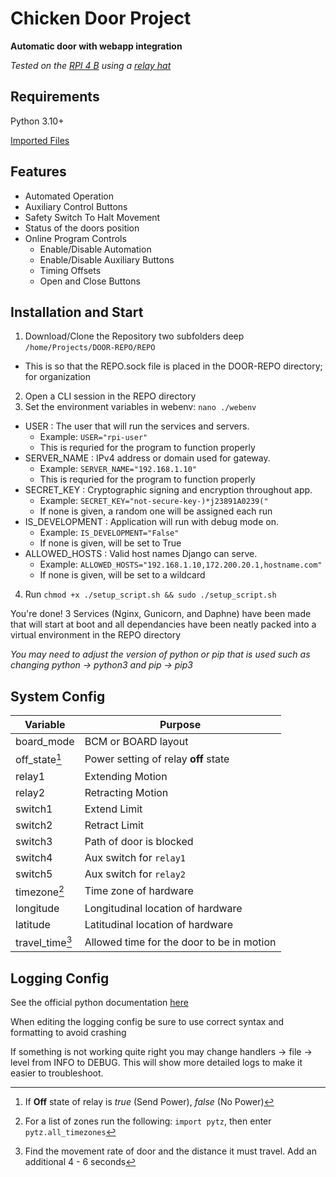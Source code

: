 # Chicken Door Project
**Automatic door with webapp integration**

_Tested on the [RPI 4 B](https://www.raspberrypi.com/products/raspberry-pi-4-model-b/) using a [relay hat](https://thepihut.com/products/raspberry-pi-relay-board)_

## Requirements
Python 3.10+

[Imported Files](requirements.txt)

## Features
- Automated Operation
- Auxiliary Control Buttons
- Safety Switch To Halt Movement
- Status of the doors position
- Online Program Controls
  - Enable/Disable Automation
  - Enable/Disable Auxiliary Buttons
  - Timing Offsets
  - Open and Close Buttons

## Installation and Start
1. Download/Clone the Repository two subfolders deep `/home/Projects/DOOR-REPO/REPO`
  * This is so that the REPO.sock file is placed in the DOOR-REPO directory; for organization
2. Open a CLI session in the REPO directory
3. Set the environment variables in webenv: `nano ./webenv`
  * USER : The user that will run the services and servers.
    * Example: `USER="rpi-user"`
    * This is requried for the program to function properly
  * SERVER_NAME : IPv4 address or domain used for gateway.
    * Example: `SERVER_NAME="192.168.1.10"`
    * This is requried for the program to function properly
  * SECRET_KEY : Cryptographic signing and encryption throughout app.
    * Example: `SECRET_KEY="not-secure-key-)*j23891A0239("`
    * If none is given, a random one will be assigned each run
  * IS_DEVELOPMENT : Application will run with debug mode on.
    * Example: `IS_DEVELOPMENT="False"`
    * If none is given, will be set to True
  * ALLOWED_HOSTS : Valid host names Django can serve.
    * Example: `ALLOWED_HOSTS="192.168.1.10,172.200.20.1,hostname.com"`
    * If none is given, will be set to a wildcard
4. Run `chmod +x ./setup_script.sh && sudo ./setup_script.sh`

You're done!
3 Services (Nginx, Gunicorn, and Daphne) have been made that will start at boot and all dependancies have been neatly packed into a virtual environment in the REPO directory

_You may need to adjust the version of python or pip that is used such as changing python -> python3 and pip -> pip3_

## System Config

| Variable        | Purpose                                   |
|-----------------|-------------------------------------------|
| board_mode      | BCM or BOARD layout                       |
| off_state[^1]   | Power setting of relay **off** state      |
| relay1          | Extending Motion                          |
| relay2          | Retracting Motion                         |
| switch1         | Extend Limit                              |
| switch2         | Retract Limit                             |
| switch3         | Path of door is blocked                   |
| switch4         | Aux switch for `relay1`                   |
| switch5         | Aux switch for `relay2`                   |
| timezone[^2]    | Time zone of hardware                     |
| longitude       | Longitudinal location of hardware         |
| latitude        | Latitudinal location of hardware          |
| travel_time[^3] | Allowed time for the door to be in motion |

## Logging Config
See the official python documentation [here](https://docs.python.org/3/library/logging.config.html)

When editing the logging config be sure to use correct syntax and formatting to avoid crashing

If something is not working quite right you may change handlers -> file -> level from INFO to DEBUG. This will show more detailed logs to make it easier to troubleshoot.

[^1]: If **Off** state of relay is _true_ (Send Power), _false_ (No Power)
[^2]: For a list of zones run the following: `import pytz`, then enter `pytz.all_timezones`
[^3]: Find the movement rate of door and the distance it must travel. Add an additional 4 - 6 seconds
[^4]: Port forward this value on your router to expose it to the WAN
